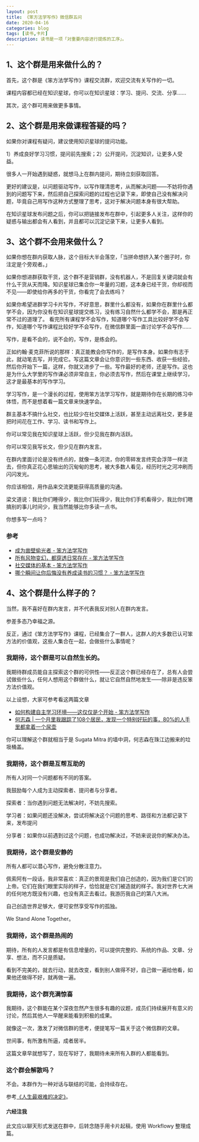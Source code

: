 ```yaml
---
layout: post
title: 《笨方法学写作》微信群五问 
date: 2020-04-16
categories: blog
tags: [读书,卡片]
description: 读书是一项「对重要内容进行提炼的工序」。
---
```


## 1、这个群是用来做什么的？

首先，这个群是《笨方法学写作》课程交流群，欢迎交流有关写作的一切。

课程内容都已经在知识星球，你可以在知识星球：学习、提问、交流、分享……

其次，这个群可用来做更多事情。

## 2、这个群是用来做课程答疑的吗？

如果你对课程有疑问，建议使用知识星球的提问功能。

1）养成良好学习习惯，提问前先搜索；2）公开提问，沉淀知识，让更多人受益。

很多人一开始遇到疑惑，就想马上在群内提问，期待立刻获取回答。

更好的建议是，以问题驱动写作，以写作理清思考，从而解决问题——不妨将你遇到的问题写下来，然后把自己探索问题的过程也记录下来，即使自己没有解决问题，毕竟自己用写作这种方式整理了思考，这对于解决问题本身有很大帮助。

在知识星球发布问题之后，你可以把链接发布在群中，引起更多人关注，这样你的疑惑与输出都会有人看到，并且都可以沉淀记录下来，让更多人看到。

## 3、这个群不会用来做什么？

如果你想在群内获取人脉，这个目标大半会落空，「当拼命想挤入某个圈子时，你注定是个旁观者。」

如果你想进群获取干货，这个群不是营销群，没有机器人，不是回复关键词就会有什么干货从天而降。知识星球已集合你一年量的习题，这本身已经干货，你却视而不见——即使给你再多的干货，你看完了会去练吗？

如果你希望进群学习卡片写作，不好意思，群里什么都没有，如果你在群里什么都学不会，因为你没有在知识星球提交练习，没有练习自然什么都学不会，那是再正常不过的道理了。
看完所有课程学不会写作，知道哪个写作工具比较好学不会写作，知道哪个写作课程比较好学不会写作，在微信群里面一直讨论学不会写作……

写作，是看不会的，说不会的，写作，是练会的。

正如约翰·麦克菲所说的那样：真正能教会你写作的，是写作本身。如果你有志于此，就动笔去写，并完成它。写这篇文章会让你意识到一些东西、收获一些经验，然后你开始下一篇，这样，你就又进步了一些。写作最好的老师，还是写作。这也是为什么大学里的写作课必须非常自主，你必须去写作，然后在课堂上继续学习，这才是最基本的写作学习。

学习写作，是一个漫长的过程，使用笨方法学习写作，就是期待你在长期的练习中体悟，而不是想着看一篇文章来快速学会。

群主基本不搞什么社交，也比较少在社交媒体上活跃，甚至主动远离社交，更多是把时间花在工作、学习、读书和写作上。

你可以常见我在知识星球上活跃，但少见我在群内活跃。

你可以常见我写长文，但少见在群内发言。

在群内里面讨论是没有终点的，就像一条河流，你的零碎发言终究会浮萍一样流去，但你真正花心思输出的沉甸甸的思考，被大多数人看见，经历时光之河冲刷而闪闪发光。

你应该相信，用作品来交流更能获得高质量的沟通。

梁文道说：我比你们睡得少，我比你们玩得少，我比你们手机看得少，我比你们瞎搞别的事儿时间少，我当然能够比你多读一点书。

你想多写一点吗？

### 参考

* [成为凿壁偷光者 - 笨方法学写作](https://www.cnfeat.com/blog/2019/03/19/BeStriver/)
* [所有风物变幻，都穿透日常存在 - 笨方法学写作](https://www.cnfeat.com/blog/2019/03/11/CityFriends/)
* [社交媒体的基本 - 笨方法学写作](https://www.cnfeat.com/blog/2019/04/12/SNS/)
* [哪个瞬间让你后悔没有养成读书的习惯？ - 笨方法学写作](https://www.cnfeat.com/blog/2019/04/23/AboutReading/)

## 4、这个群是什么样子的？

当然，我不喜好在群内发言，并不代表我反对别人在群内发言。

参差多态乃幸福之源。

反正，通过《笨方法学写作》课程，已经集合了一群人，这群人的大多数已认可笨方法的价值观，这些人集合在一起，会做些什么事情呢？

### 我期待，这个群是可以自然生长的。

我期待群成员能自主探索这个群的可供性——反正这个群已经存在了，总有人会尝试做些什么，任何人想用这个群做什么，就让它自然自然地发生——除非是违反笨方法价值观。

以上设想，大家可参考看这两篇文章

* [如何构建自主学习环境——这仅仅是个开始 - 笨方法学写作](https://www.cnfeat.com/blog/2014/05/27/SOLE/)
* [何志森 | 一个月里我跟踪了108个居民，发现一个特别好玩的事，80%的人手里都拿着一个尿壶](https://mp.weixin.qq.com/s/zsJJZhEI4_vDQZkth8wsvg)

你可以理解这个群就相当于是 Sugata Mitra 的墙中洞，何志森在珠江边搬来的垃圾桶盖。

### 我期待，这个群是互帮互助的

所有人对同一个问题都有不同的答案。

我鼓励每个人成为主动探索者、提问者与分享者。

探索者：当你遇到问题无法解决时，不妨先搜索。

学习者：如果问题还没解决，尝试将解决这个问题的思考、路径和方法都记录下来，发布提问

分享者：如果你以前遇到过这个问题，也成功解决过，不妨来说说你的解决办法。

### 我期待，这个群是安静的

所有人都可以潜心写作，避免分散注意力。

佩索阿有一段话，我非常喜欢：真正的景观是我们自己创造的，因为我们是它们的上帝。它们在我们眼里实际的样子，恰恰就是它们被造就的样子。我对世界七大洲的任何地方既没有兴趣，也没有真正去看过。我游历我自己的第八大洲。

自己创造世界足够大，便可安然享受写作的孤独。

We Stand Alone Together。

###  我期待，这个群是热闹的

期待，所有的人发言都是有信息增量的，可以提供完整的、系统的作品、文章、分享、想法，而不只是质疑。

看到不完美的，就去行动，就去改变，看到别人做得不好，自己做一遍给他看，如果他还做得不好，就再做一遍。

### 我期待，这个群充满惊喜

我期待，这个群能在某个深夜忽然产生很多有趣的议题，成员们持续展开有意义的讨论，然后其他人一早醒来能看到积极的成果。

就像这一次，激发了对微信群的思考，便提笔写一篇关于这个微信群的文章。

世间事，有所激有所逼，成者居半。

这篇文章早就想写了，现在写好了，我期待未来所有入群的人都能看到。

### 这个群会解散吗？

不会。本群作为一种对话与联结的可能，会持续存在。

参考[《人生最艰难的决定》](https://mp.weixin.qq.com/s/LxBcPY5HdIwhhoa-9nADbw)。

#### 六经注我

此文应以聊天形式发送在群中，后转念随手用卡片起稿，使用 Workflowy 整理成篇。

